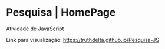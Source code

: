 # Pesquisa | HomePage
 Atividade de JavaScript

 Link para visualização:
 https://truthdelta.github.io/Pesquisa-JS
